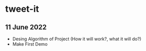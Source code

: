 # tweet-it
## 11 June 2022
- Desing Algorithm of Project (How it will work?, what it will do?)
- Make First Demo
